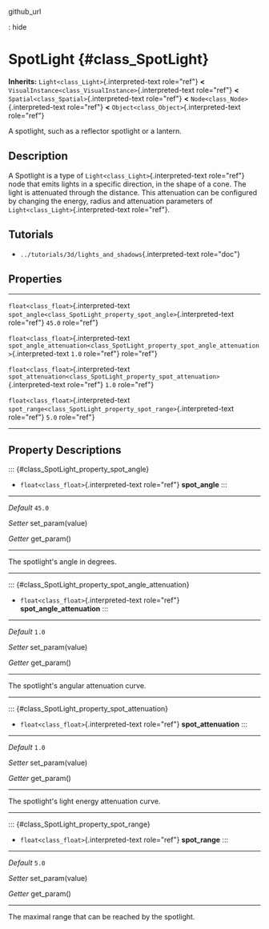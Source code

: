 github\_url

:   hide

SpotLight {#class_SpotLight}
=========

**Inherits:** `Light<class_Light>`{.interpreted-text role="ref"} **\<**
`VisualInstance<class_VisualInstance>`{.interpreted-text role="ref"}
**\<** `Spatial<class_Spatial>`{.interpreted-text role="ref"} **\<**
`Node<class_Node>`{.interpreted-text role="ref"} **\<**
`Object<class_Object>`{.interpreted-text role="ref"}

A spotlight, such as a reflector spotlight or a lantern.

Description
-----------

A Spotlight is a type of `Light<class_Light>`{.interpreted-text
role="ref"} node that emits lights in a specific direction, in the shape
of a cone. The light is attenuated through the distance. This
attenuation can be configured by changing the energy, radius and
attenuation parameters of `Light<class_Light>`{.interpreted-text
role="ref"}.

Tutorials
---------

-   `../tutorials/3d/lights_and_shadows`{.interpreted-text role="doc"}

Properties
----------

  ---------------------------------------- --------------------------------------------------------------------------------------------- --------
  `float<class_float>`{.interpreted-text   `spot_angle<class_SpotLight_property_spot_angle>`{.interpreted-text role="ref"}               `45.0`
  role="ref"}                                                                                                                            

  `float<class_float>`{.interpreted-text   `spot_angle_attenuation<class_SpotLight_property_spot_angle_attenuation>`{.interpreted-text   `1.0`
  role="ref"}                              role="ref"}                                                                                   

  `float<class_float>`{.interpreted-text   `spot_attenuation<class_SpotLight_property_spot_attenuation>`{.interpreted-text role="ref"}   `1.0`
  role="ref"}                                                                                                                            

  `float<class_float>`{.interpreted-text   `spot_range<class_SpotLight_property_spot_range>`{.interpreted-text role="ref"}               `5.0`
  role="ref"}                                                                                                                            
  ---------------------------------------- --------------------------------------------------------------------------------------------- --------

Property Descriptions
---------------------

::: {#class_SpotLight_property_spot_angle}
-   `float<class_float>`{.interpreted-text role="ref"} **spot\_angle**
:::

  ----------- -------------------
  *Default*   `45.0`

  *Setter*    set\_param(value)

  *Getter*    get\_param()
  ----------- -------------------

The spotlight\'s angle in degrees.

------------------------------------------------------------------------

::: {#class_SpotLight_property_spot_angle_attenuation}
-   `float<class_float>`{.interpreted-text role="ref"}
    **spot\_angle\_attenuation**
:::

  ----------- -------------------
  *Default*   `1.0`

  *Setter*    set\_param(value)

  *Getter*    get\_param()
  ----------- -------------------

The spotlight\'s angular attenuation curve.

------------------------------------------------------------------------

::: {#class_SpotLight_property_spot_attenuation}
-   `float<class_float>`{.interpreted-text role="ref"}
    **spot\_attenuation**
:::

  ----------- -------------------
  *Default*   `1.0`

  *Setter*    set\_param(value)

  *Getter*    get\_param()
  ----------- -------------------

The spotlight\'s light energy attenuation curve.

------------------------------------------------------------------------

::: {#class_SpotLight_property_spot_range}
-   `float<class_float>`{.interpreted-text role="ref"} **spot\_range**
:::

  ----------- -------------------
  *Default*   `5.0`

  *Setter*    set\_param(value)

  *Getter*    get\_param()
  ----------- -------------------

The maximal range that can be reached by the spotlight.
